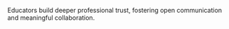 Educators build deeper professional trust, fostering open communication and meaningful collaboration.
